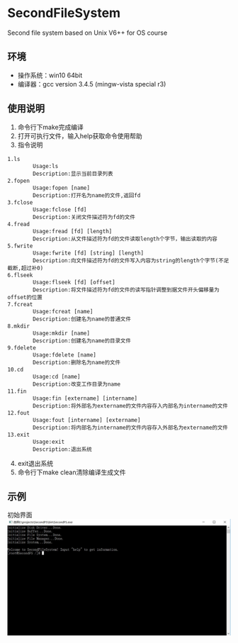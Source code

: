 # SecondFileSystem
Second file system based on Unix V6++ for OS course
## 环境
- 操作系统：win10 64bit
- 编译器：gcc version 3.4.5 (mingw-vista special r3)
## 使用说明
1. 命令行下make完成编译
2. 打开可执行文件，输入help获取命令使用帮助
3. 指令说明
```
1.ls
        Usage:ls
        Description:显示当前目录列表
2.fopen
        Usage:fopen [name]
        Description:打开名为name的文件,返回fd
3.fclose
        Usage:fclose [fd]
        Description:关闭文件描述符为fd的文件
4.fread
        Usage:fread [fd] [length]
        Description:从文件描述符为fd的文件读取length个字节，输出读取的内容
5.fwrite
        Usage:fwrite [fd] [string] [length]
        Description:向文件描述符为fd的文件写入内容为string的length个字节(不足截断,超过补0)
6.flseek
        Usage:flseek [fd] [offset]
        Description:将文件描述符为fd的文件的读写指针调整到据文件开头偏移量为offset的位置
7.fcreat
        Usage:fcreat [name]
        Description:创建名为name的普通文件
8.mkdir
        Usage:mkdir [name]
        Description:创建名为name的目录文件
9.fdelete
        Usage:fdelete [name]
        Description:删除名为name的文件
10.cd
        Usage:cd [name]
        Description:改变工作目录为name
11.fin
        Usage:fin [extername] [intername]
        Description:将外部名为extername的文件内容存入内部名为intername的文件
12.fout
        Usage:fout [intername] [extername]
        Description:将内部名为intername的文件内容存入外部名为extername的文件
13.exit
        Usage:exit
        Description:退出系统
```
4. exit退出系统
5. 命令行下make clean清除编译生成文件
## 示例
初始界面
![example](/example/1.jpg)
